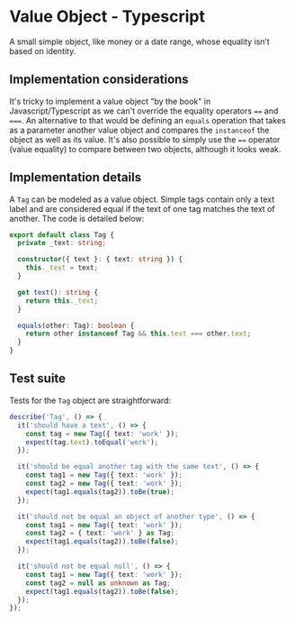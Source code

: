 # Value Object - Typescript

A small simple object, like money or a date range, whose equality isn’t based on identity.

## Implementation considerations

It's tricky to implement a value object "by the book" in Javascript/Typescript as we can't override the equality operators `==` and `===`. An alternative to that would be defining an `equals` operation that takes as a parameter another value object and compares the `instanceof` the object as well as its value. It's also possible to simply use the `==` operator (value equality) to compare between two objects, although it looks weak.

## Implementation details

A `Tag` can be modeled as a value object. Simple tags contain only a text label and are considered equal if the text of one tag matches the text of another. The code is detailed below:

```typescript
export default class Tag {
  private _text: string;

  constructor({ text }: { text: string }) {
    this._text = text;
  }

  get text(): string {
    return this._text;
  }

  equals(other: Tag): boolean {
    return other instanceof Tag && this.text === other.text;
  }
}
```

## Test suite

Tests for the `Tag` object are straightforward:

```typescript
describe('Tag', () => {
  it('should have a text', () => {
    const tag = new Tag({ text: 'work' });
    expect(tag.text).toEqual('work');
  });

  it('should be equal another tag with the same text', () => {
    const tag1 = new Tag({ text: 'work' });
    const tag2 = new Tag({ text: 'work' });
    expect(tag1.equals(tag2)).toBe(true);
  });

  it('should not be equal an object of another type', () => {
    const tag1 = new Tag({ text: 'work' });
    const tag2 = { text: 'work' } as Tag;
    expect(tag1.equals(tag2)).toBe(false);
  });

  it('should not be equal null', () => {
    const tag1 = new Tag({ text: 'work' });
    const tag2 = null as unknown as Tag;
    expect(tag1.equals(tag2)).toBe(false);
  });
});
```
